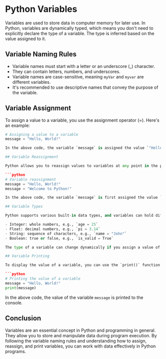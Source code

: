 # Python Variables

Variables are used to store data in computer memory for later use. In Python, variables are dynamically typed, which means you don't need to explicitly declare the type of a variable. The type is inferred based on the value assigned to it.

## Variable Naming Rules

- Variable names must start with a letter or an underscore (_) character.
- They can contain letters, numbers, and underscores.
- Variable names are case-sensitive, meaning `myVar` and `myvar` are different variables.
- It's recommended to use descriptive names that convey the purpose of the variable.

## Variable Assignment

To assign a value to a variable, you use the assignment operator (=). Here's an example:

```python
# Assigning a value to a variable
message = "Hello, World!"

In the above code, the variable `message` is assigned the value `"Hello, World!"`. Now, you can use the variable `message` to access or manipulate the stored value.

## Variable Reassignment

Python allows you to reassign values to variables at any point in the program. You can assign a different value to an existing variable by using the assignment operator (=) again. Here's an example:

```python
# Variable reassignment
message = "Hello, World!"
message = "Welcome to Python!"

In the above code, the variable `message` is first assigned the value `"Hello, World!"` and then reassigned the value `"Welcome to Python!"`.

## Variable Types

Python supports various built-in data types, and variables can hold different types of values. Some common variable types include:

- Integer: whole numbers, e.g., `age = 25`
- Float: decimal numbers, e.g., `pi = 3.14`
- String: sequence of characters, e.g., `name = "John"`
- Boolean: true or false, e.g., `is_valid = True`

The type of a variable can change dynamically if you assign a value of a different type to it.

## Variable Printing

To display the value of a variable, you can use the `print()` function. It takes one or more arguments and prints them to the console. Here's an example:

```python
# Printing the value of a variable
message = "Hello, World!"
print(message)
```
In the above code, the value of the variable `message` is printed to the console.

## Conclusion

Variables are an essential concept in Python and programming in general. They allow you to store and manipulate data during program execution. By following the variable naming rules and understanding how to assign, reassign, and print variables, you can work with data effectively in Python programs.
